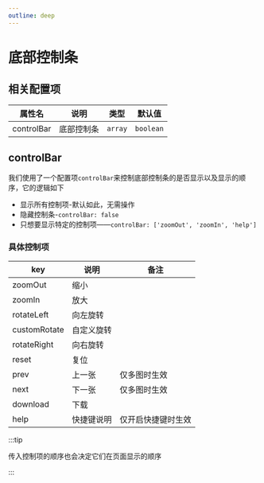 ```yaml
---
outline: deep
---
```


# 底部控制条

## 相关配置项

| 属性名        | 说明    | 类型      | 默认值       |
| ---------- | ----- | ------- | --------- |
| controlBar | 底部控制条 | `array` | `boolean` |

## controlBar

我们使用了一个配置项`controlBar`来控制底部控制条的是否显示以及显示的顺序，它的逻辑如下

- 显示所有控制项-默认如此，无需操作
- 隐藏控制条-`controlBar: false`
- 只想要显示特定的控制项——`controlBar: ['zoomOut', 'zoomIn', 'help']`

### 具体控制项

| key          | 说明    | 备注        |
| ------------ | ----- | --------- |
| zoomOut      | 缩小    |           |
| zoomIn       | 放大    |           |
| rotateLeft   | 向左旋转  |           |
| customRotate | 自定义旋转 |           |
| rotateRight  | 向右旋转  |           |
| reset        | 复位    |           |
| prev         | 上一张   | 仅多图时生效    |
| next         | 下一张   | 仅多图时生效    |
| download     | 下载    |           |
| help         | 快捷键说明 | 仅开启快捷键时生效 |

:::tip

传入控制项的顺序也会决定它们在页面显示的顺序

:::


